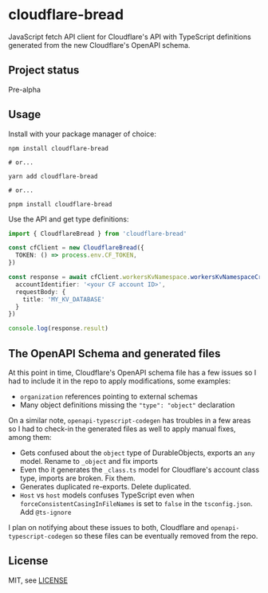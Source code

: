 # cloudflare-bread

JavaScript fetch API client for Cloudflare's API with TypeScript definitions generated from the new Cloudflare's OpenAPI schema.

## Project status

Pre-alpha

## Usage

Install with your package manager of choice:

```shell
npm install cloudflare-bread

# or...

yarn add cloudflare-bread

# or...

pnpm install cloudflare-bread
```

Use the API and get type definitions:

```typescript
import { CloudflareBread } from 'cloudflare-bread'

const cfClient = new CloudflareBread({
  TOKEN: () => process.env.CF_TOKEN,
})

const response = await cfClient.workersKvNamespace.workersKvNamespaceCreateANamespace({
  accountIdentifier: '<your CF account ID>',
  requestBody: {
    title: 'MY_KV_DATABASE'
  }
})

console.log(response.result)
```

## The OpenAPI Schema and generated files

At this point in time, Cloudflare's OpenAPI schema file has a few issues so I had to include it in the repo to apply modifications, some examples:

* `organization` references pointing to external schemas
* Many object definitions missing the `"type": "object"` declaration

On a similar note, `openapi-typescript-codegen` has troubles in a few areas so I had to check-in the generated files as well to apply manual fixes, among them:

* Gets confused about the `object` type of DurableObjects, exports an `any` model. Rename to `_object` and fix imports
* Even tho it generates the `_class.ts` model for Cloudflare's account class type, imports are broken. Fix them.
* Generates duplicated re-exports. Delete duplicated.
* `Host` vs `host` models confuses TypeScript even when `forceConsistentCasingInFileNames` is set to `false` in the `tsconfig.json`. Add `@ts-ignore`

I plan on notifying about these issues to both, Cloudflare and `openapi-typescript-codegen` so these files can be eventually removed from the repo.

## License

MIT, see [LICENSE](./LICENSE)
